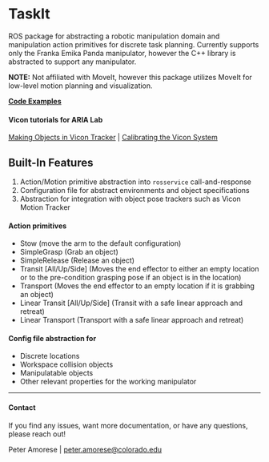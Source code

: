 # TaskIt

ROS package for abstracting a robotic manipulation domain and manipulation action primitives for discrete task planning. Currently supports only the Franka Emika Panda manipulator, however the C++ library is abstracted to support any manipulator.

**NOTE:** Not affiliated with MoveIt, however this package utilizes MoveIt for low-level motion planning and visualization. 

[**Code Examples**](./examples.html) 

#### Vicon tutorials for ARIA Lab
[Making Objects in Vicon Tracker](./making_objects.html) | [Calibrating the Vicon System](./vicon_calibration.html)



## Built-In Features

1. Action/Motion primitive abstraction into `rosservice` call-and-response
2. Configuration file for abstract environments and object specifications
3. Abstraction for integration with object pose trackers such as Vicon Motion Tracker

#### Action primitives
 - Stow (move the arm to the default configuration)
 - SimpleGrasp (Grab an object)
 - SimpleRelease (Release an object)
 - Transit [All/Up/Side] (Moves the end effector to either an empty location or to the pre-condition grasping pose if an object is in the location)
 - Transport (Moves the end effector to an empty location if it is grabbing an object)
 - Linear Transit [All/Up/Side] (Transit with a safe linear approach and retreat)
 - Linear Transport (Transport with a safe linear approach and retreat)

#### Config file abstraction for
 - Discrete locations
 - Workspace collision objects
 - Manipulatable objects
 - Other relevant properties for the working manipulator

 

---

#### Contact
If you find any issues, want more documentation, or have any questions, please reach out!

Peter Amorese | peter.amorese@colorado.edu